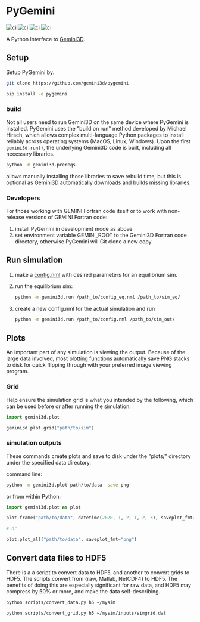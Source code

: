 # PyGemini

![ci](https://github.com/gemini3d/pygemini/workflows/ci/badge.svg)
![ci](https://github.com/gemini3d/pygemini/workflows/ci_mac/badge.svg)
![ci](https://github.com/gemini3d/pygemini/workflows/ci_windows/badge.svg)
![ci](https://github.com/gemini3d/pygemini/workflows/ci_prereq/badge.svg)

A Python interface to [Gemini3D](https://github.com/gemini3d/gemini).

## Setup

Setup PyGemini by:

```sh
git clone https://github.com/gemini3d/pygemini

pip install -e pygemini
```

### build

Not all users need to run Gemini3D on the same device where PyGemini is installed.
PyGemini uses the "build on run" method developed by Michael Hirsch, which allows complex multi-language Python packages to install reliably across operating systems (MacOS, Linux, Windows).
Upon the first `gemini3d.run()`, the underlying Gemini3D code is built, including all necessary libraries.

```sh
python -m gemini3d.prereqs
```

allows manually installing those libraries to save rebuild time, but this is optional as Gemini3D automatically downloads and builds missing libraries.

### Developers

For those working with GEMINI Fortran code itself or to work with non-release versions of GEMINI Fortran code:

1. install PyGemini in development mode as above
2. set environment variable GEMINI_ROOT to the Gemini3D Fortran code directory, otherwise PyGemini will Git clone a new copy.

## Run simulation

1. make a [config.nml](https://github.com/gemini3d/gemini/docs/Readme_input.md) with desired parameters for an equilibrium sim.
2. run the equilibrium sim:

    ```sh
    python -m gemini3d.run /path_to/config_eq.nml /path_to/sim_eq/
    ```
3. create a new config.nml for the actual simulation and run

    ```sh
    python -m gemini3d.run /path_to/config.nml /path_to/sim_out/
    ```

## Plots

An important part of any simulation is viewing the output.
Because of the large data involved, most plotting functions automatically save PNG stacks to disk for quick flipping through with your preferred image viewing program.

### Grid

Help ensure the simulation grid is what you intended by the following, which can be used before or after running the simulation.

```python
import gemini3d.plot

gemini3d.plot.grid("path/to/sim")
```

### simulation outputs

These commands create plots and save to disk under the "plots/" directory under the specified data directory.

command line:

```sh
python -m gemini3d.plot path/to/data -save png
```

or from within Python:

```python
import gemini3d.plot as plot

plot.frame("path/to/data", datetime(2020, 1, 2, 1, 2, 3), saveplot_fmt="png")

# or

plot.plot_all("path/to/data", saveplot_fmt="png")
```

## Convert data files to HDF5

There is a a script to convert data to HDF5, and another to convert grids to HDF5.
The scripts convert from {raw, Matlab, NetCDF4} to HDF5.
The benefits of doing this are especially significant for raw data, and HDF5 may compress by 50% or more, and make the data self-describing.

```sh
python scripts/convert_data.py h5 ~/mysim
```

```sh
python scripts/convert_grid.py h5 ~/mysim/inputs/simgrid.dat
```
